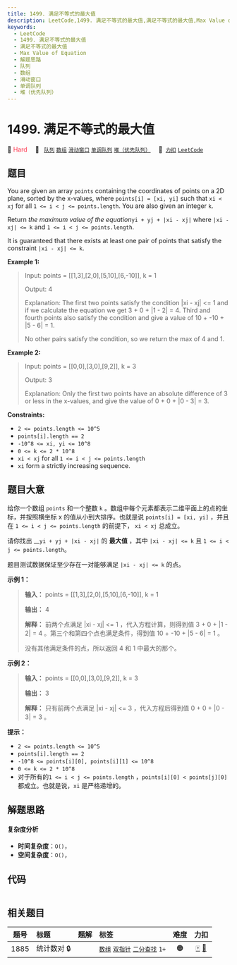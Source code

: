 ```yaml
---
title: 1499. 满足不等式的最大值
description: LeetCode,1499. 满足不等式的最大值,满足不等式的最大值,Max Value of Equation,解题思路,队列,数组,滑动窗口,单调队列,堆（优先队列）
keywords:
  - LeetCode
  - 1499. 满足不等式的最大值
  - 满足不等式的最大值
  - Max Value of Equation
  - 解题思路
  - 队列
  - 数组
  - 滑动窗口
  - 单调队列
  - 堆（优先队列）
---
```


# 1499. 满足不等式的最大值

🔴 <font color=#ff334b>Hard</font>&emsp; 🔖&ensp; [`队列`](/tag/queue.md) [`数组`](/tag/array.md) [`滑动窗口`](/tag/sliding-window.md) [`单调队列`](/tag/monotonic-queue.md) [`堆（优先队列）`](/tag/heap-priority-queue.md)&emsp; 🔗&ensp;[`力扣`](https://leetcode.cn/problems/max-value-of-equation) [`LeetCode`](https://leetcode.com/problems/max-value-of-equation)

## 题目

You are given an array `points` containing the coordinates of points on a 2D
plane, sorted by the x-values, where `points[i] = [xi, yi]` such that `xi <
xj` for all `1 <= i < j <= points.length`. You are also given an integer `k`.

Return _the maximum value of the equation_`yi + yj + |xi - xj|` where `|xi -
xj| <= k` and `1 <= i < j <= points.length`.

It is guaranteed that there exists at least one pair of points that satisfy
the constraint `|xi - xj| <= k`.



**Example 1:**

> Input: points = [[1,3],[2,0],[5,10],[6,-10]], k = 1
> 
> Output: 4
> 
> Explanation: The first two points satisfy the condition |xi - xj| <= 1 and if we calculate the equation we get 3 + 0 + |1 - 2| = 4. Third and fourth points also satisfy the condition and give a value of 10 + -10 + |5 - 6| = 1.
> 
> No other pairs satisfy the condition, so we return the max of 4 and 1.

**Example 2:**

> Input: points = [[0,0],[3,0],[9,2]], k = 3
> 
> Output: 3
> 
> Explanation: Only the first two points have an absolute difference of 3 or less in the x-values, and give the value of 0 + 0 + |0 - 3| = 3.

**Constraints:**

  * `2 <= points.length <= 10^5`
  * `points[i].length == 2`
  * `-10^8 <= xi, yi <= 10^8`
  * `0 <= k <= 2 * 10^8`
  * `xi < xj` for all `1 <= i < j <= points.length`
  * `xi` form a strictly increasing sequence.


## 题目大意

给你一个数组 `points` 和一个整数 `k` 。数组中每个元素都表示二维平面上的点的坐标，并按照横坐标 x 的值从小到大排序。也就是说
`points[i] = [xi, yi]` ，并且在 `1 <= i < j <= points.length` 的前提下， `xi < xj` 总成立。

请你找出 __`yi + yj + |xi - xj|` 的 **最大值** ，其中 `|xi - xj| <= k` 且 `1 <= i < j <=
points.length`。

题目测试数据保证至少存在一对能够满足 `|xi - xj| <= k` 的点。



**示例 1：**

> 
> 
> 
> 
> 
> **输入：** points = [[1,3],[2,0],[5,10],[6,-10]], k = 1
> 
> **输出：** 4
> 
> **解释：** 前两个点满足 |xi - xj| <= 1 ，代入方程计算，则得到值 3 + 0 + |1 - 2| = 4 。第三个和第四个点也满足条件，得到值 10 + -10 + |5 - 6| = 1 。
> 
> 没有其他满足条件的点，所以返回 4 和 1 中最大的那个。

**示例 2：**

> 
> 
> 
> 
> 
> **输入：** points = [[0,0],[3,0],[9,2]], k = 3
> 
> **输出：** 3
> 
> **解释：** 只有前两个点满足 |xi - xj| <= 3 ，代入方程后得到值 0 + 0 + |0 - 3| = 3 。
> 
> 



**提示：**

  * `2 <= points.length <= 10^5`
  * `points[i].length == 2`
  * `-10^8 <= points[i][0], points[i][1] <= 10^8`
  * `0 <= k <= 2 * 10^8`
  * 对于所有的`1 <= i < j <= points.length` ，`points[i][0] < points[j][0]` 都成立。也就是说，`xi` 是严格递增的。


## 解题思路

#### 复杂度分析

- **时间复杂度**：`O()`，
- **空间复杂度**：`O()`，

## 代码

```javascript

```

## 相关题目

<!-- prettier-ignore -->
| 题号 | 标题 | 题解 | 标签 | 难度 | 力扣 |
| :------: | :------ | :------: | :------ | :------: | :------: |
| 1885 | 统计数对 🔒 |  |  [`数组`](/tag/array.md) [`双指针`](/tag/two-pointers.md) [`二分查找`](/tag/binary-search.md) `1+` | 🟠 | [🀄️](https://leetcode.cn/problems/count-pairs-in-two-arrays) [🔗](https://leetcode.com/problems/count-pairs-in-two-arrays) |